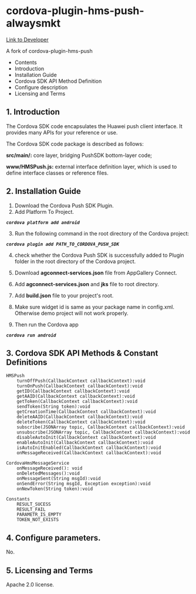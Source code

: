 # cordova-plugin-hms-push-alwaysmkt

[Link to Developer](https://github.com/zyhzx123e/)

A fork of cordova-plugin-hms-push
- Contents
- Introduction
- Installation Guide
- Cordova SDK API Method Definition
- Configure description
- Licensing and Terms

## 1. Introduction
The Cordova SDK code encapsulates the Huawei push client interface. It provides many APIs for your reference or use.

The Cordova SDK code package is described as follows:

**src/main/:** core layer, bridging PushSDK bottom-layer code;

**www/HMSPush.js:** external interface definition layer, which is used to define interface classes or reference files.

## 2. Installation Guide

  1. Download the Cordova Push SDK Plugin.
  2. Add Platform To Project.

***```cordova platform add android```***

3. Run the following command in the root directory of the Cordova project:
   
***```cordova plugin add PATH_TO_CORDOVA_PUSH_SDK```***

4. check whether the Cordova Push SDK is successfully added to Plugin folder in the root directory of the Cordova project.

5. Download **agconnect-services.json** file from AppGallery Connect.
   
6. Add **agconnect-services.json** and **jks** file to root directory.
   
7. Add **build.json** file to your project's root.

8. Make sure widget id is same as your package name in config.xml. Otherwise demo project will not work properly.
 
9. Then run the Cordova app 

***```cordova run android```***


## 3. Cordova SDK API Methods & Constant Definitions
   
    HMSPush   
        turnOffPush(CallbackContext callbackContext):void
        turnOnPush(CallbackContext callbackContext):void
        getID(CallbackContext callbackContext):void
        getAAID(CallbackContext callbackContext):void
        getToken(CallbackContext callbackContext):void
        sendToken(String token):void
        getCreationTime(CallbackContext callbackContext):void
        deleteAAID(CallbackContext callbackContext):void
        deleteToken(CallbackContext callbackContext):void
        subscribe(JSONArray topic, CallbackContext callbackContext):void
        unsubscribe(JSONArray topic, CallbackContext callbackContext):void
        disableAutoInit(CallbackContext callbackContext):void
        enableAutoInit(CallbackContext callbackContext):void
        isAutoInitEnabled(CallbackContext callbackContext):void
        onMessageReceived(CallbackContext callbackContext):void
        
    CordovaHmsMessageService    
        onMessageReceived(): void    
        onDeletedMessages():void 
        onMessageSent(String msgId):void  
        onSendError(String msgId, Exception exception):void  
        onNewToken(String token):void 
        
    Constants
        RESULT_SUCESS   
        RESULT_FAIL    
        PARAMETR_IS_EMPTY 
        TOKEN_NOT_EXISTS
 


## 4. Configure parameters.    
No.

## 5. Licensing and Terms  
Apache 2.0 license.
